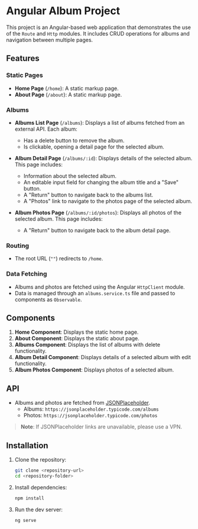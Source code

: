# Angular Album Project

This project is an Angular-based web application that demonstrates the use of the `Route` and `Http` modules. It includes CRUD operations for albums and navigation between multiple pages.

## Features

### Static Pages
- **Home Page** (`/home`): A static markup page.
- **About Page** (`/about`): A static markup page.

### Albums
- **Albums List Page** (`/albums`): Displays a list of albums fetched from an external API. Each album:
  - Has a delete button to remove the album.
  - Is clickable, opening a detail page for the selected album.

- **Album Detail Page** (`/albums/:id`): Displays details of the selected album. This page includes:
  - Information about the selected album.
  - An editable input field for changing the album title and a "Save" button.
  - A "Return" button to navigate back to the albums list.
  - A "Photos" link to navigate to the photos page of the selected album.

- **Album Photos Page** (`/albums/:id/photos`): Displays all photos of the selected album. This page includes:
  - A "Return" button to navigate back to the album detail page.

### Routing
- The root URL (`""`) redirects to `/home`.

### Data Fetching
- Albums and photos are fetched using the Angular `HttpClient` module.
- Data is managed through an `albums.service.ts` file and passed to components as `Observable`.

## Components

1. **Home Component**: Displays the static home page.
2. **About Component**: Displays the static about page.
3. **Albums Component**: Displays the list of albums with delete functionality.
4. **Album Detail Component**: Displays details of a selected album with edit functionality.
5. **Album Photos Component**: Displays photos of a selected album.

## API

- Albums and photos are fetched from [JSONPlaceholder](https://jsonplaceholder.typicode.com/).
  - Albums: `https://jsonplaceholder.typicode.com/albums`
  - Photos: `https://jsonplaceholder.typicode.com/photos`

> **Note**: If JSONPlaceholder links are unavailable, please use a VPN.

## Installation

1. Clone the repository:
   ```bash
   git clone <repository-url>
   cd <repository-folder>

2. Install dependencies:
    ```bash
    npm install
    ```

3. Run the dev server: 
    ```bash
    ng serve
    ```
